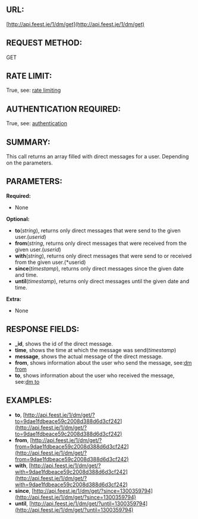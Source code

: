 URL:
----
[http://api.feest.je/1/dm/get](http://api.feest.je/1/dm/get)

REQUEST METHOD:
---------------
GET

RATE LIMIT:
-----------
True, see: [rate limiting](<link naar ratelimitpagina>)


AUTHENTICATION REQUIRED:
------------------------
True, see: [authentication](<link naar authenticationpagina>)

SUMMARY:
--------
This call returns an array filled with direct messages for a user. Depending on the parameters.

PARAMETERS:
-----------

**Required:**

 - None

**Optional:**

 - **to**(*string*), returns only direct messages that were send to the given user.(*userid*)
 - **from**(*string*, returns only direct messages that were received from the given user.(*userid*)
 - **with**(*string*), returns only direct messages that were send to or received from the given user.(*userid) 
 - **since**(*timestamp*), returns only direct messages since the given date and time.
 - **until**(*timestamp*), returns only direct messages until the given date and time.

**Extra:**

 - None
 
RESPONSE FIELDS:
----------------

 - **_id**, shows the id of the direct message.
 - **time**, shows the time at which the message was send(*timestamp*)
 - **message**, shows the actual message of the direct message.
 - **from**, shows information about the user who send the message, see:[dm from](<link naar from pagina>)
 - **to**, shows information about the user who received the message, see:[dm to](<link naar to pagina>)
 



EXAMPLES:
---------

 - **to**, [http://api.feest.je/1/dm/get/?to=9dae1fdbeace59c2008d388d6d3cf242](http://api.feest.je/1/dm/get/?to=9dae1fdbeace59c2008d388d6d3cf242)
 - **from**, [http://api.feest.je/1/dm/get/?from=9dae1fdbeace59c2008d388d6d3cf242](http://api.feest.je/1/dm/get/?from=9dae1fdbeace59c2008d388d6d3cf242)
 - **with**, [http://api.feest.je/1/dm/get/?with=9dae1fdbeace59c2008d388d6d3cf242](http://api.feest.je/1/dm/get/?with=9dae1fdbeace59c2008d388d6d3cf242)
 - **since**, [http://api.feest.je/1/dm/get/?since=1300359794](http://api.feest.je/1/dm/get/?since=1300359794)
 - **until**, [http://api.feest.je/1/dm/get/?until=1300359794](http://api.feest.je/1/dm/get/?until=1300359794)
